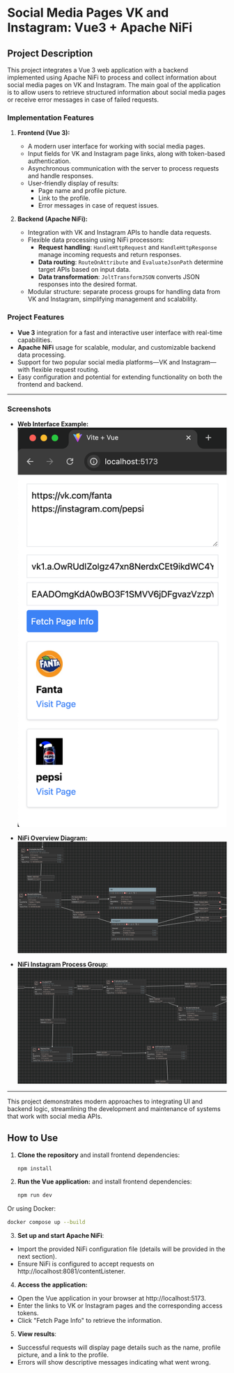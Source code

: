 # Social Media Pages VK and Instagram: Vue3 + Apache NiFi

## Project Description

This project integrates a Vue 3 web application with a backend implemented using Apache NiFi to process and collect information about social media pages on VK and Instagram. The main goal of the application is to allow users to retrieve structured information about social media pages or receive error messages in case of failed requests.

### Implementation Features

1. **Frontend (Vue 3):**
   - A modern user interface for working with social media pages.
   - Input fields for VK and Instagram page links, along with token-based authentication.
   - Asynchronous communication with the server to process requests and handle responses.
   - User-friendly display of results:
     - Page name and profile picture.
     - Link to the profile.
     - Error messages in case of request issues.

2. **Backend (Apache NiFi):**
   - Integration with VK and Instagram APIs to handle data requests.
   - Flexible data processing using NiFi processors:
     - **Request handling**: `HandleHttpRequest` and `HandleHttpResponse` manage incoming requests and return responses.
     - **Data routing**: `RouteOnAttribute` and `EvaluateJsonPath` determine target APIs based on input data.
     - **Data transformation**: `JoltTransformJSON` converts JSON responses into the desired format.
   - Modular structure: separate process groups for handling data from VK and Instagram, simplifying management and scalability.

### Project Features

- **Vue 3** integration for a fast and interactive user interface with real-time capabilities.
- **Apache NiFi** usage for scalable, modular, and customizable backend data processing.
- Support for two popular social media platforms—VK and Instagram—with flexible request routing.
- Easy configuration and potential for extending functionality on both the frontend and backend.

---

### Screenshots

- **Web Interface Example:**  
  ![Web Interface Screenshot](images/web-interface-screenshot.png)

- **NiFi Overview Diagram:**  
  ![NiFi Overview Screenshot](images/nifi-overview-screenshot.png)

- **NiFi Instagram Process Group:**  
  ![NiFi Instagram Process Group Screenshot](images/nifi-instagram-group-screenshot.png)

---

This project demonstrates modern approaches to integrating UI and backend logic, streamlining the development and maintenance of systems that work with social media APIs.

## How to Use

1. **Clone the repository** and install frontend dependencies:
   ```bash
   npm install

2. **Run the Vue application:** and install frontend dependencies:
   ```bash
   npm run dev

  Or using Docker:
  ```bash
  docker compose up --build
  ```

3. **Set up and start Apache NiFi**:

- Import the provided NiFi configuration file (details will be provided in the next section).
- Ensure NiFi is configured to accept requests on http://localhost:8081/contentListener.

4. **Access the application:**

- Open the Vue application in your browser at http://localhost:5173.
- Enter the links to VK or Instagram pages and the corresponding access tokens.
- Click "Fetch Page Info" to retrieve the information.

5. **View results**:

- Successful requests will display page details such as the name, profile picture, and a link to the profile.
- Errors will show descriptive messages indicating what went wrong.   
